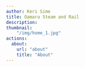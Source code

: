 ```yaml
---
author: Keri Sime
title: Oamaru Steam and Rail
description:
thumbnail:
    "/img/home_1.jpg"
actions:
  about:
    url: "about"
    title: "About"
---
```

